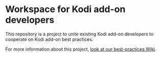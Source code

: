# Workspace for Kodi add-on developers

This repository is a project to unite existing Kodi add-on developers to cooperate on Kodi add-on best practices.

For more information about this project, [look at our best-practices Wiki](https://github.com/add-ons/best-practices/wiki).
